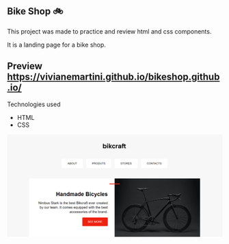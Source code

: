 ## Bike Shop 🚲

This project was made to practice and review html and css components. 

It is a landing page for a bike shop. 

## Preview https://vivianemartini.github.io/bikeshop.github.io/

Technologies used

- HTML
- CSS


![](img/bikeshop.PNG)
